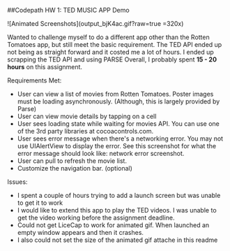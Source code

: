 ##Codepath HW 1: TED MUSIC APP Demo

![Animated Screenshots](output_bjK4ac.gif?raw=true =320x)

Wanted to challenge myself to do a different app other than the Rotten Tomatoes app, but still meet the basic requirement.
The TED API ended up not being as straight forward and it costed me a lot of hours. I ended up scrapping the TED API and using PARSE Overall, I probably spent **15 - 20 hours** on this assignment. 

Requirements Met:

- User can view a list of movies from Rotten Tomatoes. Poster images must be loading asynchronously. (Although, this is largely provided by Parse)
- User can view movie details by tapping on a cell
- User sees loading state while waiting for movies API. You can use one of the 3rd party libraries at cocoacontrols.com.
- User sees error message when there's a networking error. You may not use UIAlertView to display the error. See this screenshot for what the error message should look like: network error screenshot.
- User can pull to refresh the movie list.
- Customize the navigation bar. (optional)

Issues:
- I spent a couple of hours trying to add a launch screen but was unable to get it to work
- I would like to extend this app to play the TED videos. I was unable to get the video working before the assignment deadline.
- Could not get LiceCap to work for animated gif. When launched an empty window appears and then it crashes.
- I also could not set the size of the animated gif attache in this readme
